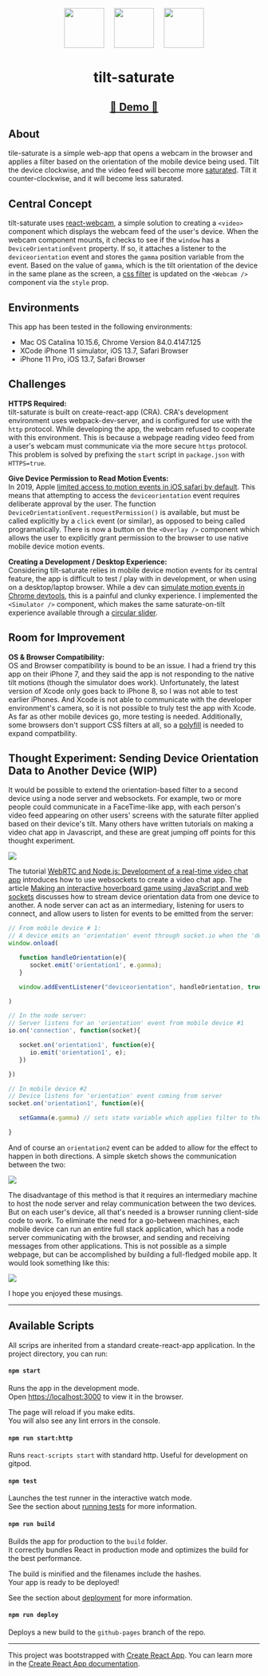 <p align="center">
   <img src="/assets/tilt-left.png" width="80px">&nbsp;&nbsp;&nbsp;&nbsp;
   <img src="/assets/tilt-icon.png" width="80px">&nbsp;&nbsp;&nbsp;&nbsp;
   <img src="/assets/tilt-right.png" width="80px">
   <h1 align="center">tilt-saturate</h1>
</p>

<p align="center">
</p>

<p align="center">
   <h2 align="center"><a href="https://slutske22.github.io/tilt-saturate">&#128064; Demo &#128064;</a></h2>
</p>

## About

tile-saturate is a simple web-app that opens a webcam in the browser and applies a filter based on the orientation of the mobile device being used. Tilt the device clockwise, and the video feed will become more [saturated](https://photographylife.com/what-is-saturation-and-how-to-get-optimal-saturation). Tilt it counter-clockwise, and it will become less saturated.

## Central Concept

tilt-saturate uses [react-webcam](https://github.com/mozmorris/react-webcam), a simple solution to creating a `<video>` component which displays the webcam feed of the user's device. When the webcam component mounts, it checks to see if the `window` has a `DeviceOrientationEvent` property. If so, it attaches a listener to the `deviceorientation` event and stores the `gamma` position variable from the event. Based on the value of `gamma`, which is the tilt orientation of the device in the same plane as the screen, a [css filter](https://developer.mozilla.org/en-US/docs/Web/CSS/filter) is updated on the `<Webcam />` component via the `style` prop.

## Environments

This app has been tested in the following environments:

-  Mac OS Catalina 10.15.6, Chrome Version 84.0.4147.125
-  XCode iPhone 11 simulator, iOS 13.7, Safari Browser
-  iPhone 11 Pro, iOS 13.7, Safari Browser

## Challenges

**HTTPS Required:**<br>
tilt-saturate is built on create-react-app (CRA). CRA's development environment uses webpack-dev-server, and is configured for use with the `http` protocol. While developing the app, the webcam refused to cooperate with this environment. This is because a webpage reading video feed from a user's webcam must communicate via the more secure `https` protocol. This problem is solved by prefixing the `start` script in `package.json` with `HTTPS=true`.

**Give Device Permission to Read Motion Events:**<br>
In 2019, Apple [limited access to motion events in iOS safari by default](https://www.macrumors.com/2019/02/04/ios-12-2-safari-motion-orientation-access-toggle/). This means that attempting to access the `deviceorientation` event requires deliberate approval by the user. The function `DeviceOrientationEvent.requestPermission()` is available, but must be called explicitly by a `click` event (or similar), as opposed to being called programatically. There is now a button on the `<Overlay />` component which allows the user to explicitly grant permission to the browser to use native mobile device motion events.

**Creating a Development / Desktop Experience:**<br>
Considering tilt-saturate relies in mobile device motion events for its central feature, the app is difficult to test / play with in development, or when using on a desktop/laptop browser. While a dev can [simulate motion events in Chrome devtools](https://developers.google.com/web/tools/chrome-devtools/device-mode/orientation), this is a painful and clunky experience. I implemented the `<Simulator />` component, which makes the same saturate-on-tilt experience available through a [circular slider](https://github.com/petecorreia/react-circular-input).

## Room for Improvement

**OS & Browser Compatibility:**<br>
OS and Browser compatibility is bound to be an issue. I had a friend try this app on their iPhone 7, and they said the app is not responding to the native tilt motions (though the simulator does work). Unfortunately, the latest version of Xcode only goes back to iPhone 8, so I was not able to test earlier iPhones. And Xcode is not able to communicate with the developer environment's camera, so it is not possible to truly test the app with Xcode. As far as other mobile devices go, more testing is needed. Additionally, some browsers don't support CSS filters at all, so a [polyfill](https://github.com/Schepp/CSS-Filters-Polyfill) is needed to expand compatbility.

## Thought Experiment: Sending Device Orientation Data to Another Device (WIP)

It would be possible to extend the orientation-based filter to a second device using a node server and websockets. For example, two or more people could communicate in a FaceTime-like app, with each person's video feed appearing on other users' screens with the saturate filter applied based on their device's tilt. Many others have written tutorials on making a video chat app in Javascript, and these are great jumping off points for this thought experiment.

<img src="/assets/invent-the-universe.png">

The tutorial [WebRTC and Node.js: Development of a real-time video chat app](https://tsh.io/blog/how-to-write-video-chat-app-using-webrtc-and-nodejs/) introduces how to use websockets to create a video chat app. The article [Making an interactive hoverboard game using JavaScript and web sockets](https://medium.com/@devdevcharlie/hvbrd-c6266ee31461) discusses how to stream device orientation data from one device to another. A node server can act as an intermediary, listening for users to connect, and allow users to listen for events to be emitted from the server:

```Javascript
// From mobile device # 1:
// A device emits an 'orientation' event through socket.io when the 'deviceorientation' event fires
window.onload(

   function handleOrientation(e){
      socket.emit('orientation1', e.gamma);
   }

   window.addEventListener("deviceorientation", handleOrientation, true);

)
```

```Javascript
// In the node server:
// Server listens for an 'orientation' event from mobile device #1
io.on('connection', function(socket){

   socket.on('orientation1', function(e){
      io.emit('orientation1', e);
   })

})
```

```Javascript
// In mobile device #2
// Device listens for 'orientation' event coming from server
socket.on('orientation1', function(e){

   setGamma(e.gamma) // sets state variable which applies filter to the <video> element

}
```

And of course an `orientation2` event can be added to allow for the effect to happen in both directions. A simple sketch shows the communication between the two:

<img src="/assets/tilt-diagram.png">

The disadvantage of this method is that it requires an intermediary machine to host the node server and relay communication between the two devices. But on each user's device, all that's needed is a browser running client-side code to work. To eliminate the need for a go-between machines, each mobile device can run an entire full stack application, which has a node server communicating with the browser, and sending and receiving messages from other applications. This is not possible as a simple webpage, but can be accomplished by building a full-fledged mobile app. It would look something like this:

<img src="/assets/tilt-fullstack-diagram.png">

I hope you enjoyed these musings.

<hr>

## Available Scripts

All scrips are inherited from a standard create-react-app application. In the project directory, you can run:

#### `npm start`

Runs the app in the development mode.<br />
Open [https://localhost:3000](https://localhost:3000) to view it in the browser.

The page will reload if you make edits.<br />
You will also see any lint errors in the console.

#### `npm run start:http`

Runs `react-scripts start` with standard http. Useful for development on gitpod.

#### `npm test`

Launches the test runner in the interactive watch mode.<br />
See the section about [running tests](https://facebook.github.io/create-react-app/docs/running-tests) for more information.

#### `npm run build`

Builds the app for production to the `build` folder.<br />
It correctly bundles React in production mode and optimizes the build for the best performance.

The build is minified and the filenames include the hashes.<br />
Your app is ready to be deployed!

See the section about [deployment](https://facebook.github.io/create-react-app/docs/deployment) for more information.

#### `npm run deploy`

Deploys a new build to the `github-pages` branch of the repo.

<hr>

This project was bootstrapped with [Create React App](https://github.com/facebook/create-react-app).
You can learn more in the [Create React App documentation](https://facebook.github.io/create-react-app/docs/getting-started).

```

```
